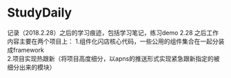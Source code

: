 # StudyDaily
记录（2018.2.28）之后的学习痕迹，包括学习笔记，练习demo
2.28 之后工作内容主要在两个项目上：
1.组件化闪店核心代码，一些公用的组件集合在一起分装成framework  
2.项目实现热跟新（将项目高度细分，以apns的推送形式实现紧急跟新指定的被细分出来的模块）
